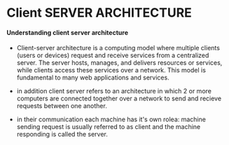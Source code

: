 # Client SERVER ARCHITECTURE


#### Understanding client server architecture


+ Client-server architecture is a computing model where multiple clients (users or devices) request and receive services from a centralized server. The server hosts, manages, and delivers resources or services, while clients access these services over a network. This model is fundamental to many web applications and services.

+ in addition client server refers to an architecture in which 2 or more computers are connected together over a network to send and recieve requests between one another.

+ in their communication each machine has it's own rolea: machine sending request is usually referred to as client and the machine responding is called the server.